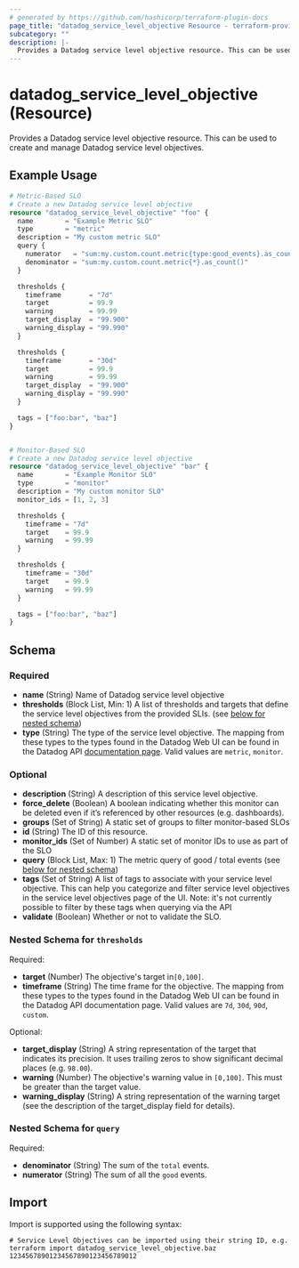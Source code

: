 ```yaml
---
# generated by https://github.com/hashicorp/terraform-plugin-docs
page_title: "datadog_service_level_objective Resource - terraform-provider-datadog"
subcategory: ""
description: |-
  Provides a Datadog service level objective resource. This can be used to create and manage Datadog service level objectives.
---
```


# datadog_service_level_objective (Resource)

Provides a Datadog service level objective resource. This can be used to create and manage Datadog service level objectives.

## Example Usage

```terraform
# Metric-Based SLO
# Create a new Datadog service level objective
resource "datadog_service_level_objective" "foo" {
  name        = "Example Metric SLO"
  type        = "metric"
  description = "My custom metric SLO"
  query {
    numerator   = "sum:my.custom.count.metric{type:good_events}.as_count()"
    denominator = "sum:my.custom.count.metric{*}.as_count()"
  }

  thresholds {
    timeframe       = "7d"
    target          = 99.9
    warning         = 99.99
    target_display  = "99.900"
    warning_display = "99.990"
  }

  thresholds {
    timeframe       = "30d"
    target          = 99.9
    warning         = 99.99
    target_display  = "99.900"
    warning_display = "99.990"
  }

  tags = ["foo:bar", "baz"]
}


# Monitor-Based SLO
# Create a new Datadog service level objective
resource "datadog_service_level_objective" "bar" {
  name        = "Example Monitor SLO"
  type        = "monitor"
  description = "My custom monitor SLO"
  monitor_ids = [1, 2, 3]

  thresholds {
    timeframe = "7d"
    target    = 99.9
    warning   = 99.99
  }

  thresholds {
    timeframe = "30d"
    target    = 99.9
    warning   = 99.99
  }

  tags = ["foo:bar", "baz"]
}
```

<!-- schema generated by tfplugindocs -->
## Schema

### Required

- **name** (String) Name of Datadog service level objective
- **thresholds** (Block List, Min: 1) A list of thresholds and targets that define the service level objectives from the provided SLIs. (see [below for nested schema](#nestedblock--thresholds))
- **type** (String) The type of the service level objective. The mapping from these types to the types found in the Datadog Web UI can be found in the Datadog API [documentation page](https://docs.datadoghq.com/api/v1/service-level-objectives/#create-a-slo-object). Valid values are `metric`, `monitor`.

### Optional

- **description** (String) A description of this service level objective.
- **force_delete** (Boolean) A boolean indicating whether this monitor can be deleted even if it’s referenced by other resources (e.g. dashboards).
- **groups** (Set of String) A static set of groups to filter monitor-based SLOs
- **id** (String) The ID of this resource.
- **monitor_ids** (Set of Number) A static set of monitor IDs to use as part of the SLO
- **query** (Block List, Max: 1) The metric query of good / total events (see [below for nested schema](#nestedblock--query))
- **tags** (Set of String) A list of tags to associate with your service level objective. This can help you categorize and filter service level objectives in the service level objectives page of the UI. Note: it's not currently possible to filter by these tags when querying via the API
- **validate** (Boolean) Whether or not to validate the SLO.

<a id="nestedblock--thresholds"></a>
### Nested Schema for `thresholds`

Required:

- **target** (Number) The objective's target in`[0,100]`.
- **timeframe** (String) The time frame for the objective. The mapping from these types to the types found in the Datadog Web UI can be found in the Datadog API documentation page. Valid values are `7d`, `30d`, `90d`, `custom`.

Optional:

- **target_display** (String) A string representation of the target that indicates its precision. It uses trailing zeros to show significant decimal places (e.g. `98.00`).
- **warning** (Number) The objective's warning value in `[0,100]`. This must be greater than the target value.
- **warning_display** (String) A string representation of the warning target (see the description of the target_display field for details).


<a id="nestedblock--query"></a>
### Nested Schema for `query`

Required:

- **denominator** (String) The sum of the `total` events.
- **numerator** (String) The sum of all the `good` events.

## Import

Import is supported using the following syntax:

```shell
# Service Level Objectives can be imported using their string ID, e.g.
terraform import datadog_service_level_objective.baz 12345678901234567890123456789012
```
